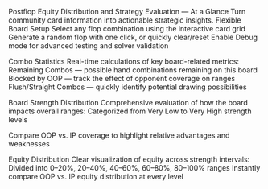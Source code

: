 Postflop Equity Distribution and Strategy Evaluation — At a Glance
Turn community card information into actionable strategic insights.
Flexible Board Setup
Select any flop combination using the interactive card grid
Generate a random flop with one click, or quickly clear/reset
Enable Debug mode for advanced testing and solver validation


Combo Statistics
Real-time calculations of key board-related metrics:
Remaining Combos — possible hand combinations remaining on this board
Blocked by OOP — track the effect of opponent coverage on ranges
Flush/Straight Combos — quickly identify potential drawing possibilities


Board Strength Distribution
Comprehensive evaluation of how the board impacts overall ranges:
Categorized from Very Low to Very High strength levels


Compare OOP vs. IP coverage to highlight relative advantages and weaknesses

Equity Distribution
Clear visualization of equity across strength intervals:
Divided into 0–20%, 20–40%, 40–60%, 60–80%, 80–100% ranges
Instantly compare OOP vs. IP equity distribution at every level